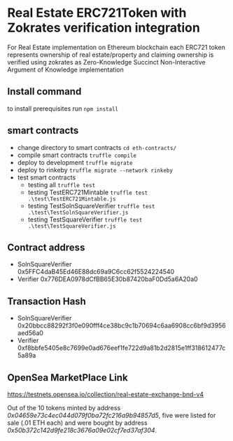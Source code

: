 # Real Estate ERC721Token with Zokrates  verification integration
 For Real Estate implementation on Ethereum blockchain each ERC721 token   represents    ownership of real estate/property and claiming  ownership is verified using   zokrates as Zero-Knowledge Succinct Non-Interactive Argument of Knowledge implementation


 
   
## Install command
  to install prerequisites   run  `npm install`	
## smart contracts 
   - change directory to smart contracts `cd eth-contracts/`  
   - compile smart contracts `truffle compile`
   - deploy to development `truffle migrate`
   - deploy to rinkeby `truffle migrate --network rinkeby`
   - test smart contracts
     - testing all `truffle test`
     - testing TestERC721Mintable     `truffle test .\test\TestERC721Mintable.js`
     - testing TestSolnSquareVerifier `truffle test .\test\TestSolnSquareVerifier.js`
     - testing TestSquareVerifier     `truffle test .\test\TestSquareVerifier.js`
    
 


## Contract address
   - SolnSquareVerifier 0x5FFC4daB45Ed46E88dc69a9C6cc62f5524224540
   - Verifier     0x776DEA0978dCfBB65E30b87420baF0Dd5a6A20a0   
## Transaction Hash
   - SolnSquareVerifier 0x20bbcc88292f3f0e090fff4ce38bc9c1b70694c6aa6908cc6bf9d3956aed56a0
   - Verifier     0xf8bbfe5405e8c7699e0ad676eef1fe722d9a81b2d2815e1ff318612477c5a89a
## OpenSea MarketPlace Link
   https://testnets.opensea.io/collection/real-estate-exchange-bnd-v4

   Out of the 10 tokens minted by address *0x04659e73c4ec044d079f0ba72fc216a9b94857d5*, five were listed for sale (.01 ETH each) and were bought by address *0x50b372c142d9fe218c3676a09e02cf7ed37af304*.
 
 
     
    


   
    
